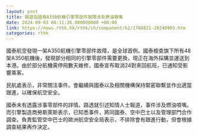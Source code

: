 ```yaml
---
layout: post
title: 報道指國泰A350航機引擎零部件故障涉及燃油噴嘴
date: 2024-09-03 06:11:26.000000000 +08:00
link: https://news.rthk.hk/rthk/ch/component/k2/1768821-20240903.htm
categories: rthk
---
```


國泰航空發現一架A350航機引擎零部件故障，是全球首例。國泰檢查旗下所有48架A350航機後，發現部分相同的引擎零部件需要更換，現正在海外採購並運送到本港。由於部分航機需停飛數天維修，國泰宣布取消24對來回航班，已通知受影響乘客。

民航處表示，非常關注事件。會繼續與國泰以及相關機構保持緊密聯繫並作出適當跟進，以確保航空安全。

國泰未有透露涉事零部件的詳情。路透就引述知情人士報道，事件涉及燃油噴嘴。而引擎製造商勞斯萊斯表示，已知悉事件，將同國泰、空中巴士以及管理部門合作調查。負責監管空中巴士的歐洲航空安全局表示，不排除會有跟進行動，但會根據調查結果再作決定。
